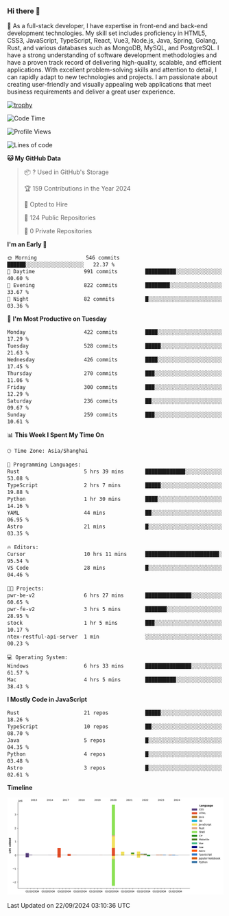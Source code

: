 ### Hi there 👋

🌱 As a full-stack developer, I have expertise in front-end and back-end development technologies. My skill set includes proficiency in HTML5, CSS3, JavaScript, TypeScript, React, Vue3, Node.js, Java, Spring, Golang, Rust, and various databases such as MongoDB, MySQL, and PostgreSQL. I have a strong understanding of software development methodologies and have a proven track record of delivering high-quality, scalable, and efficient applications. With excellent problem-solving skills and attention to detail, I can rapidly adapt to new technologies and projects. I am passionate about creating user-friendly and visually appealing web applications that meet business requirements and deliver a great user experience.

[![trophy](https://github-profile-trophy.vercel.app/?username=elton&rank=SECRET,SSS,SS,S,AAA,AA,A&theme=onedark&no-frame=true&margin-w=10)](https://github.com/ryo-ma/github-profile-trophy)

<!--START_SECTION:waka-->
![Code Time](http://img.shields.io/badge/Code%20Time-1%2C414%20hrs%2020%20mins-blue)

![Profile Views](http://img.shields.io/badge/Profile%20Views-0-blue)

![Lines of code](https://img.shields.io/badge/From%20Hello%20World%20I%27ve%20Written-5.6%20million%20lines%20of%20code-blue)

**🐱 My GitHub Data** 

> 📦 ? Used in GitHub's Storage 
 > 
> 🏆 159 Contributions in the Year 2024
 > 
> 💼 Opted to Hire
 > 
> 📜 124 Public Repositories 
 > 
> 🔑 0 Private Repositories 
 > 
**I'm an Early 🐤** 

```text
🌞 Morning                546 commits         ██████░░░░░░░░░░░░░░░░░░░   22.37 % 
🌆 Daytime                991 commits         ██████████░░░░░░░░░░░░░░░   40.60 % 
🌃 Evening                822 commits         ████████░░░░░░░░░░░░░░░░░   33.67 % 
🌙 Night                  82 commits          █░░░░░░░░░░░░░░░░░░░░░░░░   03.36 % 
```
📅 **I'm Most Productive on Tuesday** 

```text
Monday                   422 commits         ████░░░░░░░░░░░░░░░░░░░░░   17.29 % 
Tuesday                  528 commits         █████░░░░░░░░░░░░░░░░░░░░   21.63 % 
Wednesday                426 commits         ████░░░░░░░░░░░░░░░░░░░░░   17.45 % 
Thursday                 270 commits         ███░░░░░░░░░░░░░░░░░░░░░░   11.06 % 
Friday                   300 commits         ███░░░░░░░░░░░░░░░░░░░░░░   12.29 % 
Saturday                 236 commits         ██░░░░░░░░░░░░░░░░░░░░░░░   09.67 % 
Sunday                   259 commits         ███░░░░░░░░░░░░░░░░░░░░░░   10.61 % 
```


📊 **This Week I Spent My Time On** 

```text
🕑︎ Time Zone: Asia/Shanghai

💬 Programming Languages: 
Rust                     5 hrs 39 mins       █████████████░░░░░░░░░░░░   53.08 % 
TypeScript               2 hrs 7 mins        █████░░░░░░░░░░░░░░░░░░░░   19.88 % 
Python                   1 hr 30 mins        ████░░░░░░░░░░░░░░░░░░░░░   14.16 % 
YAML                     44 mins             ██░░░░░░░░░░░░░░░░░░░░░░░   06.95 % 
Astro                    21 mins             █░░░░░░░░░░░░░░░░░░░░░░░░   03.35 % 

🔥 Editors: 
Cursor                   10 hrs 11 mins      ████████████████████████░   95.54 % 
VS Code                  28 mins             █░░░░░░░░░░░░░░░░░░░░░░░░   04.46 % 

🐱‍💻 Projects: 
pwr-be-v2                6 hrs 27 mins       ███████████████░░░░░░░░░░   60.65 % 
pwr-fe-v2                3 hrs 5 mins        ███████░░░░░░░░░░░░░░░░░░   28.95 % 
stock                    1 hr 5 mins         ███░░░░░░░░░░░░░░░░░░░░░░   10.17 % 
ntex-restful-api-server  1 min               ░░░░░░░░░░░░░░░░░░░░░░░░░   00.23 % 

💻 Operating System: 
Windows                  6 hrs 33 mins       ███████████████░░░░░░░░░░   61.57 % 
Mac                      4 hrs 5 mins        ██████████░░░░░░░░░░░░░░░   38.43 % 
```

**I Mostly Code in JavaScript** 

```text
Rust                     21 repos            █████░░░░░░░░░░░░░░░░░░░░   18.26 % 
TypeScript               10 repos            ██░░░░░░░░░░░░░░░░░░░░░░░   08.70 % 
Java                     5 repos             █░░░░░░░░░░░░░░░░░░░░░░░░   04.35 % 
Python                   4 repos             █░░░░░░░░░░░░░░░░░░░░░░░░   03.48 % 
Astro                    3 repos             █░░░░░░░░░░░░░░░░░░░░░░░░   02.61 % 
```



**Timeline**

![Lines of Code chart](https://raw.githubusercontent.com/elton/elton/main/assets/bar_graph.png)


 Last Updated on 22/09/2024 03:10:36 UTC
<!--END_SECTION:waka-->

<!--
**elton/elton** is a ✨ _special_ ✨ repository because its `README.md` (this file) appears on your GitHub profile.

Here are some ideas to get you started:

- 🔭 I’m currently working on ...
- 🌱 I’m currently learning ...
- 👯 I’m looking to collaborate on ...
- 🤔 I’m looking for help with ...
- 💬 Ask me about ...
- 📫 How to reach me: ...
- 😄 Pronouns: ...
- ⚡ Fun fact: ...
-->
